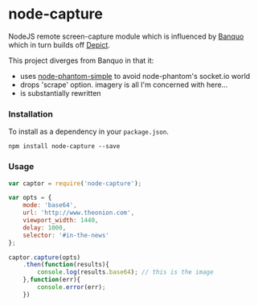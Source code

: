 node-capture
===

NodeJS remote screen-capture module which is influenced by [Banquo](https://github.com/ajam/banquo) which in turn builds off [Depict](https://github.com/kevinschaul/depict).

This project diverges from Banquo in that it:

- uses [node-phantom-simple](https://www.npmjs.com/package/node-phantom-simple) to avoid node-phantom's socket.io world 
- drops 'scrape' option. imagery is all I'm concerned with here...
- is substantially rewritten

### Installation

To install as a dependency in your `package.json`.

````
npm install node-capture --save
````

### Usage

````js
var captor = require('node-capture');

var opts = {
    mode: 'base64',
    url: 'http://www.theonion.com',
    viewport_width: 1440,
    delay: 1000,
    selector: '#in-the-news'
};

captor.capture(opts)
    .then(function(results){
        console.log(results.base64); // this is the image
    },function(err){
        console.error(err);
    })
````